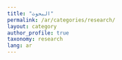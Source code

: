 ```yaml
---
title: "البحوث"
permalink: /ar/categories/research/
layout: category
author_profile: true
taxonomy: research
lang: ar
---
```

